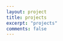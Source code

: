 ```yaml
---
layout: project
title: projects
excerpt: "projects"
comments: false
---
```


<!-- ## Preview

{% capture images %}
    https://drive.google.com/file/d/0B7H9drmZt_ZueWx5UlFvSTlpdFk/view?usp=sharing
    https://cloud.githubusercontent.com/assets/754514/14509716/61ac6c8e-01d6-11e6-879f-8308883de790.png
{% endcapture %}
{% include gallery images=images caption="Screenshots of Moon Theme" cols=2 %} -->

